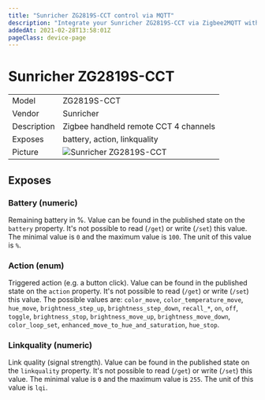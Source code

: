 ```yaml
---
title: "Sunricher ZG2819S-CCT control via MQTT"
description: "Integrate your Sunricher ZG2819S-CCT via Zigbee2MQTT with whatever smart home infrastructure you are using without the vendors bridge or gateway."
addedAt: 2021-02-28T13:58:01Z
pageClass: device-page
---
```


<!-- !!!! -->
<!-- ATTENTION: This file is auto-generated through docgen! -->
<!-- You can only edit the "Notes"-Section between the two comment lines "Notes BEGIN" and "Notes END". -->
<!-- Do not use h1 or h2 heading within "## Notes"-Section. -->
<!-- !!!! -->

# Sunricher ZG2819S-CCT

|     |     |
|-----|-----|
| Model | ZG2819S-CCT  |
| Vendor  | Sunricher  |
| Description | Zigbee handheld remote CCT 4 channels |
| Exposes | battery, action, linkquality |
| Picture | ![Sunricher ZG2819S-CCT](https://www.zigbee2mqtt.io/images/devices/ZG2819S-CCT.jpg) |


<!-- Notes BEGIN: You can edit here. Add "## Notes" headline if not already present. -->


<!-- Notes END: Do not edit below this line -->


## Exposes

### Battery (numeric)
Remaining battery in %.
Value can be found in the published state on the `battery` property.
It's not possible to read (`/get`) or write (`/set`) this value.
The minimal value is `0` and the maximum value is `100`.
The unit of this value is `%`.

### Action (enum)
Triggered action (e.g. a button click).
Value can be found in the published state on the `action` property.
It's not possible to read (`/get`) or write (`/set`) this value.
The possible values are: `color_move`, `color_temperature_move`, `hue_move`, `brightness_step_up`, `brightness_step_down`, `recall_*`, `on`, `off`, `toggle`, `brightness_stop`, `brightness_move_up`, `brightness_move_down`, `color_loop_set`, `enhanced_move_to_hue_and_saturation`, `hue_stop`.

### Linkquality (numeric)
Link quality (signal strength).
Value can be found in the published state on the `linkquality` property.
It's not possible to read (`/get`) or write (`/set`) this value.
The minimal value is `0` and the maximum value is `255`.
The unit of this value is `lqi`.

